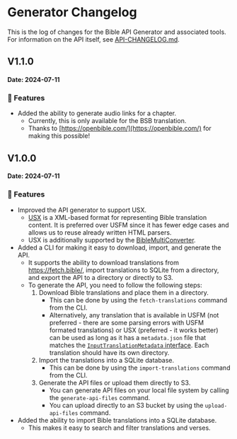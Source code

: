 # Generator Changelog

This is the log of changes for the Bible API Generator and associated tools.
For information on the API itself, see [API-CHANGELOG.md](./API-CHANGELOG.md).

## V1.1.0

#### Date: 2024-07-11

### :rocket: Features

-   Added the ability to generate audio links for a chapter.
    -   Currently, this is only available for the BSB translation.
    -   Thanks to [https://openbible.com/](https://openbible.com/) for making this possible!

## V1.0.0

#### Date: 2024-07-11

### :rocket: Features

-   Improved the API generator to support USX.
    -   [USX](https://markups.paratext.org/usx/) is a XML-based format for representing Bible translation content. It is preferred over USFM since it has fewer edge cases and allows us to reuse already written HTML parsers. 
    -   USX is additionally supported by the [BibleMultiConverter](https://github.com/schierlm/BibleMultiConverter).
-   Added a CLI for making it easy to download, import, and generate the API.
    -   It supports the ability to download translations from https://fetch.bible/, import translations to SQLite from a directory, and export the API to a directory or directly to S3.
    -   To generate the API, you need to follow the following steps:
        1.  Download Bible translations and place them in a directory.
            -   This can be done by using the `fetch-translations` command from the CLI.
            -   Alternatively, any translation that is available in USFM (not preferred - there are some parsing errors with USFM formated translations) or USX (preferred - it works better) can be used as long as it has a `metadata.json` file that matches the [`InputTranslationMetadata` interface](./src/generation/common-types.ts#L38). Each translation should have its own directory.
        2. Import the translations into a SQLite database.
            -   This can be done by using the `import-translations` command from the CLI.
        3. Generate the API files or upload them directly to S3.
            -   You can generate API files on your local file system by calling the `generate-api-files` command.
            -   You can upload directly to an S3 bucket by using the `upload-api-files` command.
-   Added the ability to import Bible translations into a SQLite database.
    -   This makes it easy to search and filter translations and verses.